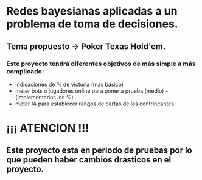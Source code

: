 # Redes bayesianas aplicadas a un problema de toma de decisiones.

## Tema propuesto -> Poker Texas Hold'em.

### Este proyecto tendrá diferentes objetivos de más simple a más complicado:
- indicaciones de % de victoria (mas básico)
- meter bots o jugadores online para poner a prueba (medio) - (implementados los %)
- meter IA para establecer rangos de cartas de los contrincantes

# ¡¡¡ ATENCION !!!
## Este proyecto esta en periodo de pruebas por lo que pueden haber cambios drasticos en el proyecto.
